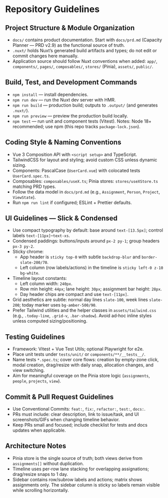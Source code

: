 # Repository Guidelines

## Project Structure & Module Organization
- `docs/` contains product documentation. Start with `docs/prd.md` (Capacity Planner — PRD v2.9) as the functional source of truth.
- `.nuxt/` holds Nuxt’s generated build artifacts and types; do not edit or commit changes here manually.
- Application source should follow Nuxt conventions when added: `app/`, `components/`, `pages/`, `composables/`, `stores/` (Pinia), `assets/`, `public/`.

## Build, Test, and Development Commands
- `npm install` — install dependencies.
- `npm run dev` — run the Nuxt dev server with HMR.
- `npm run build` — production build; outputs to `.output/` (and generates `.nuxt/`).
- `npm run preview` — preview the production build locally.
- `npm test` — run unit and component tests (Vitest).
Notes: Node 18+ recommended; use npm (this repo tracks `package-lock.json`).

## Coding Style & Naming Conventions
- Vue 3 Composition API with `<script setup>` and TypeScript.
- TailwindCSS for layout and styling; avoid custom CSS unless dynamic sizing.
- Components: PascalCase (`UserCard.vue`) with colocated tests `UserCard.spec.ts`.
- Composables: `composables/useX.ts`; Pinia stores: `stores/useXStore.ts` matching PRD types.
- Follow the data model in `docs/prd.md` (e.g., `Assignment`, `Person`, `Project`, `ViewState`).
- Run `npm run lint` if configured; ESLint + Prettier defaults.

## UI Guidelines — Slick & Condensed
- Use compact typography by default: base around `text-[13.5px]`; control labels `text-[11px]`–`text-xs`.
- Condensed paddings: buttons/inputs around `px-2 py-1`; group headers `px-3 py-2`.
- Sticky chrome:
  - App header is `sticky top-0` with subtle `backdrop-blur` and `border-slate-200/70`.
  - Left column (row labels/actions) in the timeline is `sticky left-0 z-10 bg-white`.
- Timeline layout constants:
  - Left column width: `240px`.
  - Row min height: `44px`; lane height: `30px`; assignment bar height: `28px`.
  - Day header chips are compact and use `text-[11px]`.
- Grid aesthetics are subtle: normal day lines `slate-100`, week lines `slate-200`; today marker uses `bg-amber-500/90`.
- Prefer Tailwind utilities and the helper classes in `assets/tailwind.css` (e.g., `.today-line`, `.grid-v`, `.bar-shadow`). Avoid ad‑hoc inline styles unless computed sizing/positioning.

## Testing Guidelines
- Framework: Vitest + Vue Test Utils; optional Playwright for e2e.
- Place unit tests under `tests/unit/` or `components/**/__tests__/`.
- Name tests `*.spec.ts`; cover core flows: creation by empty-zone click, modal creation, drag/resize with daily snap, allocation changes, and view switching.
- Aim for meaningful coverage on the Pinia store logic (`assignments`, `people`, `projects`, `view`).

## Commit & Pull Request Guidelines
- Use Conventional Commits: `feat:`, `fix:`, `refactor:`, `test:`, `docs:`.
- PRs must include: clear description, link to issue/task, and UI screenshots/GIFs when changing timeline behavior.
- Keep PRs small and focused; include checklist for tests and docs updates when applicable.

## Architecture Notes
- Pinia store is the single source of truth; both views derive from `assignments[]` without duplication.
- Timeline uses per-row lane stacking for overlapping assignations; drag/resize snaps to 1 day.
- Sidebar contains row/subrow labels and actions; matrix shows assignments only. The sidebar column is sticky so labels remain visible while scrolling horizontally.
